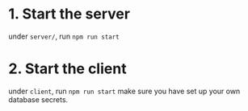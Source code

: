 # 1. Start the server
under `server/`, run `npm run start`

# 2. Start the client
under `client`, run `npm run start`
make sure you have set up your own database secrets.